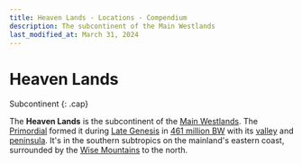 ```yaml
---
title: Heaven Lands - Locations - Compendium
description: The subcontinent of the Main Westlands
last_modified_at: March 31, 2024
---
```


# Heaven Lands
Subcontinent
{: .cap}

The **Heaven Lands** is the subcontinent of the [Main Westlands](/compendium/locations/main-westlands/). The [Primordial](/compendium/creatures/primordial/) formed it during [Late Genesis](/compendium/events/genesis/#late-genesis) in [461 million BW](/compendium/events/genesis/#461-million-bw) with its [valley](/compendium/locations/heaven-valley/) and [peninsula](/compendium/locations/heavens-peninsula/). It's in the southern subtropics on the mainland's eastern coast, surrounded by the [Wise Mountains](/compendium/locations/wise-mountains/) to the north.